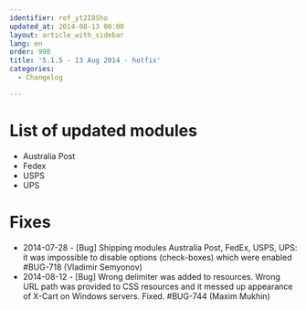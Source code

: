 ```yaml
---
identifier: ref_yt2I8Sho
updated_at: 2014-08-13 00:00
layout: article_with_sidebar
lang: en
order: 990
title: '5.1.5 - 13 Aug 2014 - hotfix'
categories:
  - Changelog

---
```



# List of updated modules

*   Australia Post
*   Fedex
*   USPS
*   UPS

# Fixes

*   2014-07-28 - [Bug] Shipping modules Australia Post, FedEx, USPS, UPS: it was impossible to disable options (check-boxes) which were enabled #BUG-718 (Vladimir Semyonov)
*   2014-08-12 - [Bug] Wrong delimiter was added to resources. Wrong URL path was provided to CSS resources and it messed up appearance of X-Cart on Windows servers. Fixed. #BUG-744 (Maxim Mukhin)